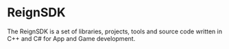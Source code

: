 ReignSDK
========

The ReignSDK is a set of libraries, projects, tools and source code written in C++ and C# for App and Game development.
